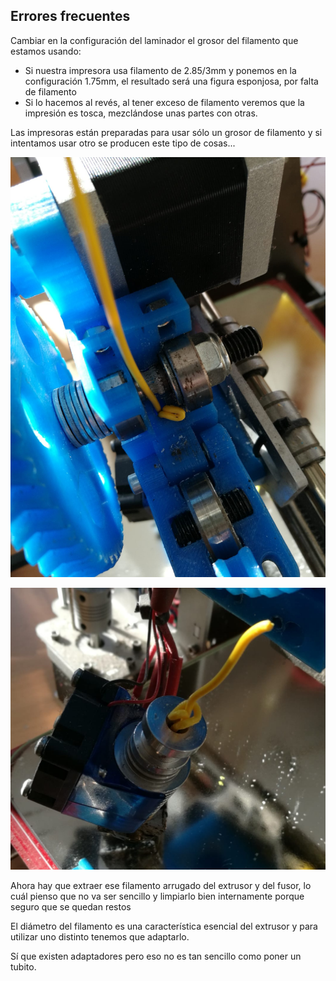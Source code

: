 ## Errores frecuentes

Cambiar en la configuración del laminador el grosor del filamento que estamos usando:

* Si nuestra impresora usa filamento de 2.85/3mm y ponemos en la configuración 1.75mm, el resultado será una figura esponjosa, por falta de filamento
* Si lo hacemos al revés, al tener exceso de filamento veremos que la impresión es tosca, mezclándose unas partes con otras.

Las impresoras están preparadas para usar sólo un grosor de filamento y si intentamos usar otro se producen este tipo de cosas...

![Error al usar filamento](./images/errorFilamento1.png)

![](./images/errorFilamento2.png)

Ahora hay que extraer ese filamento arrugado del extrusor y del fusor, lo cuál pienso que no va ser sencillo y limpiarlo bien internamente porque seguro que se quedan restos

El diámetro del filamento es una característica esencial del extrusor y para utilizar uno distinto tenemos que adaptarlo.

Sí que existen adaptadores pero eso no es tan sencillo como poner un tubito.

